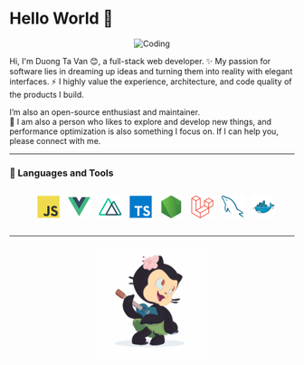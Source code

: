 # Hello World 👋
<p align="center">
    <img alt="Coding" width="200" src="/hello.gif">
</p>
Hi, I'm Duong Ta Van 😊, a full-stack web developer.  
✨ My passion for software lies in dreaming up ideas and turning them into reality with elegant interfaces.  
⚡ I highly value the experience, architecture, and code quality of the products I build.

I’m also an open-source enthusiast and maintainer.  
🌱 I am also a person who likes to explore and develop new things, and performance optimization is also something I focus
on. If I can help you, please connect with me.

---

### 🔧 Languages and Tools

<p align="center" dir="auto" style="display: flex; align-items: center; justify-content: center;">
  <code>
  <img src="https://raw.githubusercontent.com/devicons/devicon/master/icons/javascript/javascript-original.svg" alt="js" width="40" height="40"/>
  </code>
  <code>
  <img src="https://raw.githubusercontent.com/devicons/devicon/master/icons/vuejs/vuejs-original.svg" alt="vue" width="40" height="40"/>
  </code>
  <code>
  <img src="https://raw.githubusercontent.com/devicons/devicon/master/icons/nuxtjs/nuxtjs-original.svg" alt="nuxt" width="40" height="40"/>
  </code>
  <code>
  <img src="https://raw.githubusercontent.com/devicons/devicon/master/icons/typescript/typescript-original.svg" alt="ts" width="40" height="40"/>
  </code>
  <code>
  <img src="https://raw.githubusercontent.com/devicons/devicon/master/icons/nodejs/nodejs-original.svg" alt="ts" width="40" height="40"/>
   </code>
  <code>
  <img src="https://raw.githubusercontent.com/devicons/devicon/master/icons/laravel/laravel-original.svg" alt="laravel" width="40" height="40"/>
  </code>
  <code>
  <img src="https://raw.githubusercontent.com/devicons/devicon/master/icons/mysql/mysql-original.svg" alt="mysql" width="40" height="40"/>
  </code>
  <code>
  <img src="https://raw.githubusercontent.com/devicons/devicon/master/icons/docker/docker-original.svg" alt="docker" width="40" height="40"/>
  </code>
</p>

---

<p align="center">
   <img align="center" alt="Octocat" width="200" src="/dance.gif">
</p>


